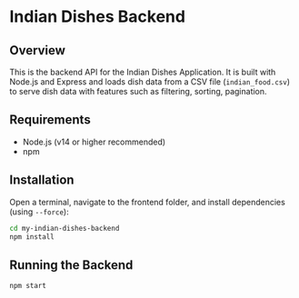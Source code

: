 # Indian Dishes Backend

## Overview

This is the backend API for the Indian Dishes Application. It is built with Node.js and Express and loads dish data from a CSV file (`indian_food.csv`) to serve dish data with features such as filtering, sorting, pagination.

## Requirements

- Node.js (v14 or higher recommended)
- npm

## Installation

Open a terminal, navigate to the frontend folder, and install dependencies (using `--force`):

```bash
cd my-indian-dishes-backend
npm install
```

## Running the Backend 

```bash
npm start
```

